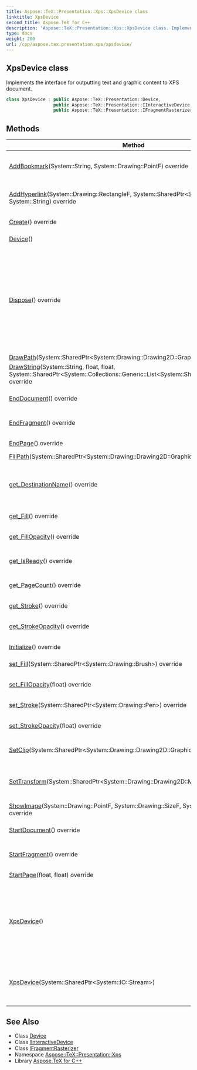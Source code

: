 ```yaml
---
title: Aspose::TeX::Presentation::Xps::XpsDevice class
linktitle: XpsDevice
second_title: Aspose.TeX for C++
description: 'Aspose::TeX::Presentation::Xps::XpsDevice class. Implements the interface for outputting text and graphic content to XPS document in C++.'
type: docs
weight: 200
url: /cpp/aspose.tex.presentation.xps/xpsdevice/
---
```

## XpsDevice class


Implements the interface for outputting text and graphic content to XPS document.

```cpp
class XpsDevice : public Aspose::TeX::Presentation::Device,
                  public Aspose::TeX::Presentation::IInteractiveDevice,
                  public Aspose::TeX::Presentation::IFragmentRasterizer
```

## Methods

| Method | Description |
| --- | --- |
| [AddBookmark](./addbookmark/)(System::String, System::Drawing::PointF) override | Adds the bookmark identified by the name. |
| [AddHyperlink](./addhyperlink/)(System::Drawing::RectangleF, System::SharedPtr\<System::Drawing::Pen\>, System::String) override | Set the hyperlink with a URI as its target. |
| [Create](./create/)() override | Creates a copy of this device. |
| [Device](../../aspose.tex.presentation/device/device/)() | Creates a new instance. |
| [Dispose](./dispose/)() override | Disposes this device instance. Finalizes this device instance graphics state, i.e. switches composing context to the level higher then this device's graphics state. |
| [DrawPath](./drawpath/)(System::SharedPtr\<System::Drawing::Drawing2D::GraphicsPath\>) override | Draws a path. |
| [DrawString](./drawstring/)(System::String, float, float, System::SharedPtr\<System::Collections::Generic::List\<System::SharedPtr\<GlyphData\>\>\>) override | Draws a text string. |
| [EndDocument](./enddocument/)() override | Finalizes the whole document. |
| [EndFragment](./endfragment/)() override | Ends a fragment to rasterize. |
| [EndPage](./endpage/)() override | Finalizes a page. |
| [FillPath](./fillpath/)(System::SharedPtr\<System::Drawing::Drawing2D::GraphicsPath\>) override | Fill a path. |
| [get_DestinationName](./get_destinationname/)() override | Gets destination name: output file name or device description. |
| [get_Fill](./get_fill/)() override | Gets/sets the current fill. |
| [get_FillOpacity](./get_fillopacity/)() override | Gets/sets the current fill opacity. |
| [get_IsReady](./get_isready/)() override | Shows if device is ready for output. |
| [get_PageCount](./get_pagecount/)() override | Gets the number of pages. |
| [get_Stroke](./get_stroke/)() override | Gets/sets the current stroke. |
| [get_StrokeOpacity](./get_strokeopacity/)() override | Gets/sets the current stroke opacity. |
| [Initialize](./initialize/)() override | Initializes the device. |
| [set_Fill](./set_fill/)(System::SharedPtr\<System::Drawing::Brush\>) override | Gets/sets the current fill. |
| [set_FillOpacity](./set_fillopacity/)(float) override | Gets/sets the current fill opacity. |
| [set_Stroke](./set_stroke/)(System::SharedPtr\<System::Drawing::Pen\>) override | Gets/sets the current stroke. |
| [set_StrokeOpacity](./set_strokeopacity/)(float) override | Gets/sets the current stroke opacity. |
| [SetClip](./setclip/)(System::SharedPtr\<System::Drawing::Drawing2D::GraphicsPath\>) override | Sets the current clip path. |
| [SetTransform](./settransform/)(System::SharedPtr\<System::Drawing::Drawing2D::Matrix\>) override | Sets the current coordinate space transformation. |
| [ShowImage](./showimage/)(System::Drawing::PointF, System::Drawing::SizeF, System::ArrayPtr\<uint8_t\>) override | Shows a raster image. |
| [StartDocument](./startdocument/)() override | Starts the whole document. |
| [StartFragment](./startfragment/)() override | Starts a fragment to rasterize. |
| [StartPage](./startpage/)(float, float) override | Starts a new page. |
| [XpsDevice](./xpsdevice/)() | Creates a new instance. The output file will be written to the output working directory taking the job name as a file name. |
| [XpsDevice](./xpsdevice/)(System::SharedPtr\<System::IO::Stream\>) | Creates a new instance. The output file will be written to specified stream. |
## See Also

* Class [Device](../../aspose.tex.presentation/device/)
* Class [IInteractiveDevice](../../aspose.tex.presentation/iinteractivedevice/)
* Class [IFragmentRasterizer](../../aspose.tex.presentation/ifragmentrasterizer/)
* Namespace [Aspose::TeX::Presentation::Xps](../)
* Library [Aspose.TeX for C++](../../)
